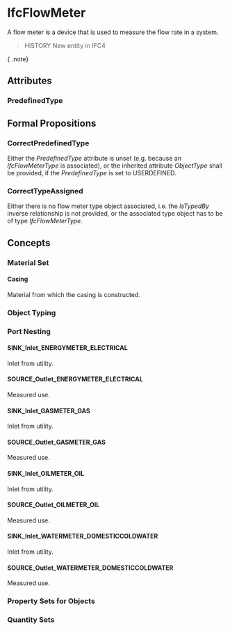 # IfcFlowMeter

A flow meter is a device that is used to measure the flow rate in a system.
<!-- end of short definition -->


> HISTORY New entity in IFC4

{ .note}
>

## Attributes

### PredefinedType


## Formal Propositions

### CorrectPredefinedType
Either the _PredefinedType_ attribute is unset (e.g. because an _IfcFlowMeterType_ is associated), or the inherited attribute _ObjectType_ shall be provided, if the _PredefinedType_ is set to USERDEFINED.

### CorrectTypeAssigned
Either there is no flow meter type object associated, i.e. the _IsTypedBy_ inverse relationship is not provided, or the associated type object has to be of type _IfcFlowMeterType_.

## Concepts

### Material Set



#### Casing

Material from which the casing is constructed.

### Object Typing



### Port Nesting



#### SINK_Inlet_ENERGYMETER_ELECTRICAL

Inlet from utility.

#### SOURCE_Outlet_ENERGYMETER_ELECTRICAL

Measured use.

#### SINK_Inlet_GASMETER_GAS

Inlet from utility.

#### SOURCE_Outlet_GASMETER_GAS

Measured use.

#### SINK_Inlet_OILMETER_OIL

Inlet from utility.

#### SOURCE_Outlet_OILMETER_OIL

Measured use.

#### SINK_Inlet_WATERMETER_DOMESTICCOLDWATER

Inlet from utility.

#### SOURCE_Outlet_WATERMETER_DOMESTICCOLDWATER

Measured use.

### Property Sets for Objects



### Quantity Sets



